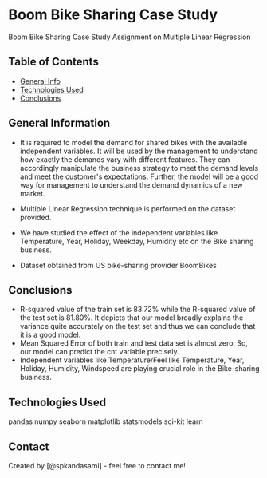 # Boom Bike Sharing Case Study
Boom Bike Sharing Case Study Assignment on Multiple Linear Regression


## Table of Contents
* [General Info](#general-information)
* [Technologies Used](#technologies-used)
* [Conclusions](#conclusions)


## General Information
- It is required to model the demand for shared bikes with the available independent variables.
It will be used by the management to understand how exactly the demands vary with different features.
They can accordingly manipulate the business strategy to meet the demand levels and meet the customer's expectations.
Further, the model will be a good way for management to understand the demand dynamics of a new market.

- Multiple Linear Regression technique is performed on the dataset provided.
- We have studied the effect of the independent variables like Temperature, Year, Holiday, Weekday, Humidity etc on the Bike sharing business.
- Dataset obtained from US bike-sharing provider BoomBikes


## Conclusions
- R-squared value of the train set is 83.72% while the R-squared value of the test set is 81.80%. It depicts that our model broadly explains the variance
  quite accurately on the test set and thus we can conclude that it is a good model.
- Mean Squared Error of both train and test data set is almost zero. So, our model can predict the cnt variable precisely.
- Independent variables like Temperature/Feel like Temperature, Year, Holiday, Humidity, Windspeed are playing crucial role in the Bike-sharing business.


## Technologies Used
pandas
numpy
seaborn
matplotlib
statsmodels
sci-kit learn

## Contact
Created by [@spkandasami] - feel free to contact me!
